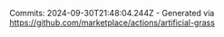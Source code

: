 Commits: 2024-09-30T21:48:04.244Z - Generated via https://github.com/marketplace/actions/artificial-grass
<br>

